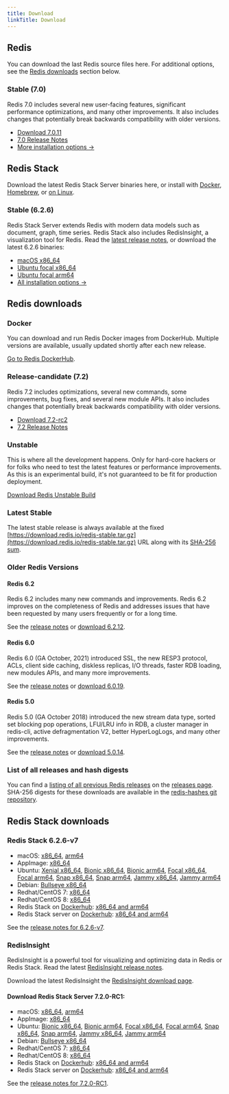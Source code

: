 ```yaml
---
title: Download
linkTitle: Download
---
```

<div class="download-cards">
<div id="download-redis">

## Redis

You can download the last Redis source files here. For additional options, see the [Redis downloads](#redis-downloads) section below.

### Stable (7.0)

Redis 7.0 includes several new user-facing features, significant performance optimizations, and many other improvements. It also includes changes that potentially break backwards compatibility with older versions.

* [Download 7.0.11](https://github.com/redis/redis/archive/7.0.11.tar.gz)
* [7.0 Release Notes](https://raw.githubusercontent.com/redis/redis/7.0/00-RELEASENOTES)
* [More installation options ->](#redis-downloads)

</div>

<div id="download-redis-stack">

## Redis Stack

Download the latest Redis Stack Server binaries here, or install with [Docker](/docs/stack/get-started/install/docker), [Homebrew](/docs/stack/get-started/install/mac-os), or [on Linux](/docs/stack/get-started/install/linux).

### Stable (6.2.6)

Redis Stack Server extends Redis with modern data models such as document, graph, time series. Redis Stack also includes RedisInsight, a visualization tool for Redis. Read the [latest release notes](https://github.com/redis-stack/redis-stack/releases/tag/v6.2.6-v7), or download the latest 6.2.6 binaries:

* [macOS x86_64](https://packages.redis.io/redis-stack/redis-stack-server-6.2.6-v7.catalina.x86_64.zip)
* [Ubuntu focal x86_64](https://packages.redis.io/redis-stack/redis-stack-server-6.2.6-v7.focal.x86_64.tar.gz)
* [Ubuntu focal arm64](https://packages.redis.io/redis-stack/redis-stack-server-6.2.6-v7.focal.arm64.tar.gz)
* [All installation options ->](#redis-stack-downloads)
</div>
</div>

<div id="download-details">

## Redis downloads

### Docker

You can download and run Redis Docker images from DockerHub. Multiple versions are available, usually updated shortly after each new release.

[Go to Redis DockerHub](https://hub.docker.com/_/redis).

### Release-candidate (7.2)

Redis 7.2 includes optimizations, several new commands, some improvements, bug fixes, and several new module APIs. It also includes changes that potentially break backwards compatibility with older versions.

* [Download 7.2-rc2](https://github.com/redis/redis/archive/7.2-rc2.tar.gz)
* [7.2 Release Notes](https://raw.githubusercontent.com/redis/redis/7.2/00-RELEASENOTES)

### Unstable

This is where all the development happens. Only for hard-core hackers or for folks who need to test the latest features or performance improvements. As this is an experimental build, it's not guaranteed to be fit for production deployment.

[Download Redis Unstable Build](https://github.com/redis/redis/archive/unstable.tar.gz)

### Latest Stable

The latest stable release is always available at the fixed [https://download.redis.io/redis-stable.tar.gz](https://download.redis.io/redis-stable.tar.gz) URL along with its [SHA-256 sum](https://download.redis.io/redis-stable.tar.gz.SHA256SUM).

### Older Redis Versions

#### Redis 6.2

Redis 6.2 includes many new commands and improvements. Redis 6.2 improves on the completeness of Redis and addresses issues that have been requested by many users frequently or for a long time.

See the [release notes](https://raw.githubusercontent.com/redis/redis/6.2/00-RELEASENOTES) or [download 6.2.12](https://download.redis.io/releases/redis-6.2.12.tar.gz).

#### Redis 6.0

Redis 6.0 (GA October, 2021) introduced SSL, the new RESP3 protocol, ACLs, client side caching, diskless replicas, I/O threads, faster RDB loading, new modules APIs, and many more improvements.

See the [release notes](https://raw.githubusercontent.com/redis/redis/6.0/00-RELEASENOTES) or [download 6.0.19](https://download.redis.io/releases/redis-6.0.19.tar.gz).

#### Redis 5.0

Redis 5.0 (GA October 2018) introduced the new stream data type, sorted set blocking pop operations, LFU/LRU info in RDB, a cluster manager in redis-cli, active defragmentation V2, better HyperLogLogs, and many other improvements.

See the [release notes](https://raw.githubusercontent.com/redis/redis/5.0/00-RELEASENOTES) or [download 5.0.14](https://download.redis.io/releases/redis-5.0.14.tar.gz).

### List of all releases and hash digests

You can find a [listing of all previous Redis releases](https://download.redis.io/releases/) on the [releases page](https://download.redis.io/releases/). SHA-256 digests for these downloads are available in the [redis-hashes git repository](https://github.com/redis/redis-hashes/).

## Redis Stack downloads

### Redis Stack 6.2.6-v7

* macOS: [x86_64](https://packages.redis.io/redis-stack/redis-stack-server-6.2.6-v7.catalina.x86_64.zip), [arm64](https://packages.redis.io/redis-stack/redis-stack-server-6.2.6-v7.monterey.arm64.zip)
* AppImage: [x86_64](https://packages.redis.io/redis-stack/redis-stack-server-6.2.6-v7-x86_64.AppImage)
* Ubuntu: [Xenial x86_64](https://packages.redis.io/redis-stack/redis-stack-server-6.2.6-v7.xenial.x86_64.tar.gz), [Bionic x86_64](https://packages.redis.io/redis-stack/redis-stack-server-6.2.6-v7.bionic.x86_64.tar.gz), [Bionic arm64](https://packages.redis.io/redis-stack/redis-stack-server-6.2.6-v7.bionic.arm64.tar.gz), [Focal x86_64](https://packages.redis.io/redis-stack/redis-stack-server-6.2.6-v7.focal.x86_64.tar.gz), [Focal arm64](https://packages.redis.io/redis-stack/redis-stack-server-6.2.6-v7.focal.arm64.tar.gz), [Snap x86_64](https://packages.redis.io/redis-stack/redis-stack-server-6.2.6-v7.x86_64.snap), [Snap arm64](https://packages.redis.io/redis-stack/redis-stack-server-6.2.6-v7.arm64.snap), [Jammy x86_64](https://packages.redis.io/redis-stack/redis-stack-server-6.2.6-v7.jammy.x86_64.tar.gz), [Jammy arm64](https://packages.redis.io/redis-stack/redis-stack-server-6.2.6-v7.jammy.arm64.tar.gz) 
* Debian: [Bullseye x86_64](https://packages.redis.io/redis-stack/redis-stack-server-6.2.6-v7.bullseye.x86_64.tar.gz)
* Redhat/CentOS 7: [x86_64](https://packages.redis.io/redis-stack/redis-stack-server-6.2.6-v7.rhel7.x86_64.tar.gz)
* Redhat/CentOS 8: [x86_64](https://packages.redis.io/redis-stack/redis-stack-server-6.2.6-v7.rhel8.x86_64.tar.gz)
* Redis Stack on [Dockerhub](https://hub.docker.com/u/redis): [x86_64 and arm64](https://hub.docker.com/r/redis/redis-stack)
* Redis Stack server on [Dockerhub](https://hub.docker.com/u/redis): [x86_64 and arm64](https://hub.docker.com/r/redis/redis-stack-server)

See the [release notes for 6.2.6-v7](https://github.com/redis-stack/redis-stack/releases/tag/v6.2.6-v7).

### RedisInsight

RedisInsight is a powerful tool for visualizing and optimizing data in Redis or Redis Stack. Read the latest [RedisInsight release notes](https://github.com/RedisInsight/RedisInsight/releases).

Download the latest RedisInsight the [RedisInsight download page](https://redis.com/redis-enterprise/redis-insight/).

#### Download Redis Stack Server 7.2.0-RC1:

* macOS: [x86_64](https://packages.redis.io/redis-stack/redis-stack-server-7.2.0-RC1.catalina.x86_64.zip), [arm64](https://packages.redis.io/redis-stack/redis-stack-server-7.2.0-RC1.monterey.arm64.zip)
* AppImage: [x86_64](https://packages.redis.io/redis-stack/redis-stack-server-7.2.0-RC1-x86_64.AppImage)
* Ubuntu: [Bionic x86_64](https://packages.redis.io/redis-stack/redis-stack-server-7.2.0-RC1.bionic.x86_64.tar.gz), [Bionic arm64](https://packages.redis.io/redis-stack/redis-stack-server-7.2.0-RC1.bionic.arm64.tar.gz), [Focal x86_64](https://packages.redis.io/redis-stack/redis-stack-server-7.2.0-RC1.focal.x86_64.tar.gz), [Focal arm64](https://packages.redis.io/redis-stack/redis-stack-server-7.2.0-RC1.focal.arm64.tar.gz), [Snap x86_64](https://packages.redis.io/redis-stack/redis-stack-server-7.2.0-RC1.x86_64.snap), [Snap arm64](https://packages.redis.io/redis-stack/redis-stack-server-7.2.0-RC1.arm64.snap), [Jammy x86_64](https://packages.redis.io/redis-stack/redis-stack-server-7.2.0-RC1.jammy.x86_64.tar.gz), [Jammy arm64](https://packages.redis.io/redis-stack/redis-stack-server-7.2.0-RC1.jammy.arm64.tar.gz)
* Debian: [Bullseye x86_64](https://packages.redis.io/redis-stack/redis-stack-server-7.2.0-RC1.bullseye.x86_64.tar.gz)
* Redhat/CentOS 7: [x86_64](https://packages.redis.io/redis-stack/redis-stack-server-7.2.0-RC1.rhel7.x86_64.tar.gz)
* Redhat/CentOS 8: [x86_64](https://packages.redis.io/redis-stack/redis-stack-server-7.2.0-RC1.rhel8.x86_64.tar.gz)
* Redis Stack on [Dockerhub](https://hub.docker.com/u/redis): [x86_64 and arm64](https://hub.docker.com/r/redis/redis-stack)
* Redis Stack server on [Dockerhub](https://hub.docker.com/u/redis): [x86_64 and arm64](https://hub.docker.com/r/redis/redis-stack-server)

See the [release notes for 7.2.0-RC1](https://github.com/redis-stack/redis-stack/releases/tag/v7.2.0-rc1).
  

</div>
